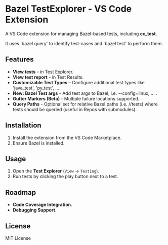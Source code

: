 # Bazel TestExplorer - VS Code Extension

A VS Code extension for managing Bazel-based tests, including **cc_test**.

It uses 'bazel query' to identify test-cases and 'bazel test' to perform them.

## Features
- **View tests** - in Test Explorer.
- **View test report** - in Test Results.
- **Customizable Test Types** – Configure additional test types like 'java_test', 'py_test', ... .
- **New: Bazel Test args** - Add test args to Bazel, i.e. --config=linux, ... .
- **Gutter Markers (Beta)** - Multiple failure locations supported.
- **Query Paths** - Optional set for relative Bazel paths (i.e. //tests) where tests should be queried (useful in Repos with submodules).

## Installation
1. Install the extension from the VS Code Marketplace.
2. Ensure Bazel is installed.

## Usage
1. Open the **Test Explorer** (`View` → `Testing`).
2. Run tests by clicking the play button next to a test.

## Roadmap
- **Code Coverage Integration**.
- **Debugging Support**.

## License
MIT License
